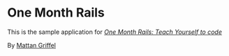 # One Month Rails

This is the sample application for 
[*One Month Rails: Teach Yourself to code*](http:onemonthrails.com)

By [Mattan Griffel](http://mattangriffel.com)
